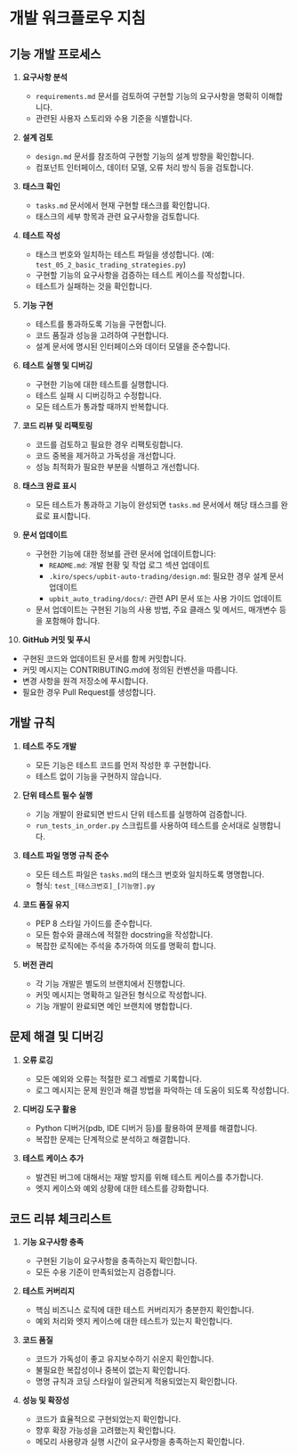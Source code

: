 # 개발 워크플로우 지침

## 기능 개발 프로세스

1. **요구사항 분석**
   - `requirements.md` 문서를 검토하여 구현할 기능의 요구사항을 명확히 이해합니다.
   - 관련된 사용자 스토리와 수용 기준을 식별합니다.

2. **설계 검토**
   - `design.md` 문서를 참조하여 구현할 기능의 설계 방향을 확인합니다.
   - 컴포넌트 인터페이스, 데이터 모델, 오류 처리 방식 등을 검토합니다.

3. **태스크 확인**
   - `tasks.md` 문서에서 현재 구현할 태스크를 확인합니다.
   - 태스크의 세부 항목과 관련 요구사항을 검토합니다.

4. **테스트 작성**
   - 태스크 번호와 일치하는 테스트 파일을 생성합니다. (예: `test_05_2_basic_trading_strategies.py`)
   - 구현할 기능의 요구사항을 검증하는 테스트 케이스를 작성합니다.
   - 테스트가 실패하는 것을 확인합니다.

5. **기능 구현**
   - 테스트를 통과하도록 기능을 구현합니다.
   - 코드 품질과 성능을 고려하여 구현합니다.
   - 설계 문서에 명시된 인터페이스와 데이터 모델을 준수합니다.

6. **테스트 실행 및 디버깅**
   - 구현한 기능에 대한 테스트를 실행합니다.
   - 테스트 실패 시 디버깅하고 수정합니다.
   - 모든 테스트가 통과할 때까지 반복합니다.

7. **코드 리뷰 및 리팩토링**
   - 코드를 검토하고 필요한 경우 리팩토링합니다.
   - 코드 중복을 제거하고 가독성을 개선합니다.
   - 성능 최적화가 필요한 부분을 식별하고 개선합니다.

8. **태스크 완료 표시**
   - 모든 테스트가 통과하고 기능이 완성되면 `tasks.md` 문서에서 해당 태스크를 완료로 표시합니다.

9. **문서 업데이트**
   - 구현한 기능에 대한 정보를 관련 문서에 업데이트합니다:
     - `README.md`: 개발 현황 및 작업 로그 섹션 업데이트
     - `.kiro/specs/upbit-auto-trading/design.md`: 필요한 경우 설계 문서 업데이트
     - `upbit_auto_trading/docs/`: 관련 API 문서 또는 사용 가이드 업데이트
   - 문서 업데이트는 구현된 기능의 사용 방법, 주요 클래스 및 메서드, 매개변수 등을 포함해야 합니다.

10. **GitHub 커밋 및 푸시**
   - 구현된 코드와 업데이트된 문서를 함께 커밋합니다.
   - 커밋 메시지는 CONTRIBUTING.md에 정의된 컨벤션을 따릅니다.
   - 변경 사항을 원격 저장소에 푸시합니다.
   - 필요한 경우 Pull Request를 생성합니다.

## 개발 규칙

1. **테스트 주도 개발**
   - 모든 기능은 테스트 코드를 먼저 작성한 후 구현합니다.
   - 테스트 없이 기능을 구현하지 않습니다.

2. **단위 테스트 필수 실행**
   - 기능 개발이 완료되면 반드시 단위 테스트를 실행하여 검증합니다.
   - `run_tests_in_order.py` 스크립트를 사용하여 테스트를 순서대로 실행합니다.

3. **테스트 파일 명명 규칙 준수**
   - 모든 테스트 파일은 `tasks.md`의 태스크 번호와 일치하도록 명명합니다.
   - 형식: `test_[태스크번호]_[기능명].py`

4. **코드 품질 유지**
   - PEP 8 스타일 가이드를 준수합니다.
   - 모든 함수와 클래스에 적절한 docstring을 작성합니다.
   - 복잡한 로직에는 주석을 추가하여 의도를 명확히 합니다.

5. **버전 관리**
   - 각 기능 개발은 별도의 브랜치에서 진행합니다.
   - 커밋 메시지는 명확하고 일관된 형식으로 작성합니다.
   - 기능 개발이 완료되면 메인 브랜치에 병합합니다.

## 문제 해결 및 디버깅

1. **오류 로깅**
   - 모든 예외와 오류는 적절한 로그 레벨로 기록합니다.
   - 로그 메시지는 문제 원인과 해결 방법을 파악하는 데 도움이 되도록 작성합니다.

2. **디버깅 도구 활용**
   - Python 디버거(pdb, IDE 디버거 등)를 활용하여 문제를 해결합니다.
   - 복잡한 문제는 단계적으로 분석하고 해결합니다.

3. **테스트 케이스 추가**
   - 발견된 버그에 대해서는 재발 방지를 위해 테스트 케이스를 추가합니다.
   - 엣지 케이스와 예외 상황에 대한 테스트를 강화합니다.

## 코드 리뷰 체크리스트

1. **기능 요구사항 충족**
   - 구현된 기능이 요구사항을 충족하는지 확인합니다.
   - 모든 수용 기준이 만족되었는지 검증합니다.

2. **테스트 커버리지**
   - 핵심 비즈니스 로직에 대한 테스트 커버리지가 충분한지 확인합니다.
   - 예외 처리와 엣지 케이스에 대한 테스트가 있는지 확인합니다.

3. **코드 품질**
   - 코드가 가독성이 좋고 유지보수하기 쉬운지 확인합니다.
   - 불필요한 복잡성이나 중복이 없는지 확인합니다.
   - 명명 규칙과 코딩 스타일이 일관되게 적용되었는지 확인합니다.

4. **성능 및 확장성**
   - 코드가 효율적으로 구현되었는지 확인합니다.
   - 향후 확장 가능성을 고려했는지 확인합니다.
   - 메모리 사용량과 실행 시간이 요구사항을 충족하는지 확인합니다.